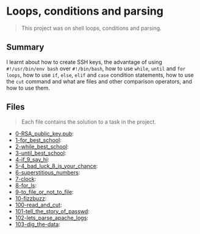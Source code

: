 # Loops, conditions and parsing

> This project was on shell loops, conditions and parsing.

## Summary

I learnt about how to create SSH keys, the advantage of using `#!/usr/bin/env bash` over `#!/bin/bash`, how to use `while`, `until` and `for loops`, how to use `if`, `else`, `elif` and `case` condition statements, how to use the `cut` command and what are files and other comparison operators, and how to use them.

## Files

> Each file contains the solution to a task in the project.

- [0-RSA_public_key.pub](https://github.com/Ebube-Ochemba/alx-system_engineering-devops/blob/master/0x04-loops_conditions_and_parsing/0-RSA_public_key.pub):
- [1-for_best_school](https://github.com/Ebube-Ochemba/alx-system_engineering-devops/blob/master/0x04-loops_conditions_and_parsing/1-for_best_school):
- [2-while_best_school](https://github.com/Ebube-Ochemba/alx-system_engineering-devops/blob/master/0x04-loops_conditions_and_parsing/2-while_best_school):
- [3-until_best_school](https://github.com/Ebube-Ochemba/alx-system_engineering-devops/blob/master/0x04-loops_conditions_and_parsing/3-until_best_school):
- [4-if_9_say_hi](https://github.com/Ebube-Ochemba/alx-system_engineering-devops/blob/master/0x04-loops_conditions_and_parsing/4-if_9_say_hi):
- [5-4_bad_luck_8_is_your_chance](https://github.com/Ebube-Ochemba/alx-system_engineering-devops/blob/master/0x04-loops_conditions_and_parsing/5-4_bad_luck_8_is_your_chance):
- [6-superstitious_numbers](https://github.com/Ebube-Ochemba/alx-system_engineering-devops/blob/master/0x04-loops_conditions_and_parsing/6-superstitious_numbers):
- [7-clock](https://github.com/Ebube-Ochemba/alx-system_engineering-devops/blob/master/0x04-loops_conditions_and_parsing/7-clock):
- [8-for_ls](https://github.com/Ebube-Ochemba/alx-system_engineering-devops/blob/master/0x04-loops_conditions_and_parsing/8-for_ls):
- [9-to_file_or_not_to_file](https://github.com/Ebube-Ochemba/alx-system_engineering-devops/blob/master/0x04-loops_conditions_and_parsing/9-to_file_or_not_to_file):
- [10-fizzbuzz](https://github.com/Ebube-Ochemba/alx-system_engineering-devops/blob/master/0x04-loops_conditions_and_parsing/10-fizzbuzz):
- [100-read_and_cut](https://github.com/Ebube-Ochemba/alx-system_engineering-devops/blob/master/0x04-loops_conditions_and_parsing/100-read_and_cut):
- [101-tell_the_story_of_passwd](https://github.com/Ebube-Ochemba/alx-system_engineering-devops/blob/master/0x04-loops_conditions_and_parsing/101-tell_the_story_of_passwd):
- [102-lets_parse_apache_logs](https://github.com/Ebube-Ochemba/alx-system_engineering-devops/blob/master/0x04-loops_conditions_and_parsing/102-lets_parse_apache_logs):
- [103-dig_the-data](https://github.com/Ebube-Ochemba/alx-system_engineering-devops/blob/master/0x04-loops_conditions_and_parsing/103-dig_the-data):

